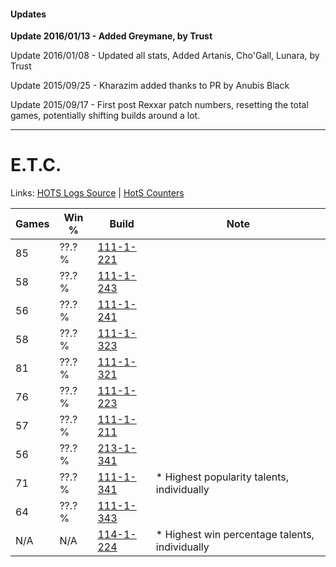 #### Updates
**Update 2016/01/13 - Added Greymane, by Trust**

Update 2016/01/08 - Updated all stats, Added Artanis, Cho'Gall, Lunara, by Trust

Update 2015/09/25 - Kharazim added thanks to PR by Anubis Black

Update 2015/09/17 - First post Rexxar patch numbers, resetting the total games, potentially shifting builds around a lot.

***

# E.T.C.

Links: [HOTS Logs Source](https://www.hotslogs.com/Sitewide/HeroDetails?Hero=E.T.C.) | [HotS Counters](http://hotscounters.com/#/hero/E.T.C.)

Games  | Win %  | Build     | Note
-----  | -----  | -----     | ----
85     | ??.? % | [111-1-221](http://www.heroesfire.com/hots/talent-calculator/elite-tauren-chieftain#gOir) | 
58     | ??.? % | [111-1-243](http://www.heroesfire.com/hots/talent-calculator/elite-tauren-chieftain#gOjB) | 
56     | ??.? % | [111-1-241](http://www.heroesfire.com/hots/talent-calculator/elite-tauren-chieftain#gOj9) | 
58     | ??.? % | [111-1-323](http://www.heroesfire.com/hots/talent-calculator/elite-tauren-chieftain#gOkR) | 
81     | ??.? % | [111-1-321](http://www.heroesfire.com/hots/talent-calculator/elite-tauren-chieftain#gOkP) | 
76     | ??.? % | [111-1-223](http://www.heroesfire.com/hots/talent-calculator/elite-tauren-chieftain#gOit) | 
57     | ??.? % | [111-1-211](http://www.heroesfire.com/hots/talent-calculator/elite-tauren-chieftain#gOih) | 
56     | ??.? % | [213-1-341](http://www.heroesfire.com/hots/talent-calculator/elite-tauren-chieftain#kHmD) | 
71     | ??.? % | [111-1-341](http://www.heroesfire.com/hots/talent-calculator/elite-tauren-chieftain#gOkj) | * Highest popularity talents, individually
64     | ??.? % | [111-1-343](http://www.heroesfire.com/hots/talent-calculator/elite-tauren-chieftain#gOkl) | 
N/A    | N/A    | [114-1-224](http://www.heroesfire.com/hots/talent-calculator/elite-tauren-chieftain#gW1e) | * Highest win percentage talents, individually

